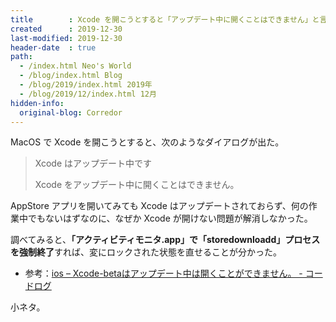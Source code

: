 ```yaml
---
title        : Xcode を開こうとすると「アップデート中に開くことはできません」と言われる問題の対処法
created      : 2019-12-30
last-modified: 2019-12-30
header-date  : true
path:
  - /index.html Neo's World
  - /blog/index.html Blog
  - /blog/2019/index.html 2019年
  - /blog/2019/12/index.html 12月
hidden-info:
  original-blog: Corredor
---
```


MacOS で Xcode を開こうとすると、次のようなダイアログが出た。

> Xcode はアップデート中です
> 
> Xcode をアップデート中に開くことはできません。

AppStore アプリを開いてみても Xcode はアップデートされておらず、何の作業中でもないはずなのに、なぜか Xcode が開けない問題が解消しなかった。

調べてみると、**「アクティビティモニタ.app」で「storedownloadd」プロセスを強制終了**すれば、変にロックされた状態を直せることが分かった。

- 参考：[ios – Xcode-betaはアップデート中は開くことができません。 - コードログ](https://codeday.me/jp/qa/20190301/343952.html)

小ネタ。
